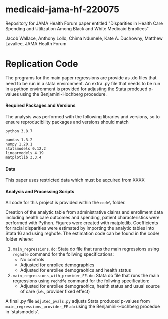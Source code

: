 # medicaid-jama-hf-220075
Repository for JAMA Health Forum paper entitled "Disparities in Health Care Spending and Utilization Among Black and White Medicaid Enrollees"

Jacob Wallace, Anthony Lollo, Chima Ndumele, Kate A. Duchowny, Matthew Lavallee, JAMA Health Forum

# Replication Code
The programs for the main paper regressions are provide as .do files that need to be run in a stata environment. An extra .py file that needs to be run in a python environment is provided for adjusting the Stata prodcued p-values using the Benjamini-Hochberg procedure.

#### Required Packages and Versions 
The analysis was performed with the following libraries and versions, so to ensure reproducibility packages and versions should match

```
python 3.8.7 

pandas 1.3.2
numpy 1.20.1
statsmodels 0.12.2
linearmodels 4.19
matplotlib 3.3.4
```

#### Data
This paper uses restricted data which must be aqcuired from XXXX

#### Analysis and Processing Scripts
All code for this project is provided within the `code\` folder.

Creation of the analytic table from administrative claims and enrollment data including health care outcomes and spending, patient characteristics were performed with Python. Figures were created with matplotlib. Coefficients for racial disparities were estimated by importing the analytic tables into Stata 16 and using reghdfe. The estimation code can be found in the code\ folder where:
1. `main_regressions.do`: Stata do file that runs the main regressions using `reghdfe` command for the follwing specifications:
   -  No controls
   -  Adjusted for enrollee demographics
   -  Adjusted for enrollee demograohics and health status
2. `main_regressions_with_provider_FE.do`: Stata do file that runs the main regressions using `reghdfe` command for the follwing specification:
   -  Adjusted for enrollee demograohics, health status and usual source of care (i.e., provider fixed effect)

A final .py file `adjuted_pvals.py` adjusts Stata produced p-values from `main_regressions_provider_FE.do` using the Benjamini-Hochberg procedue in `statsmodels'.

